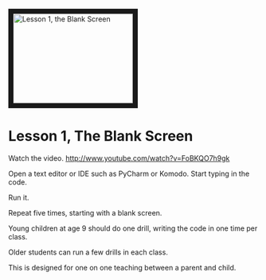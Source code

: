 
<a href="http://www.youtube.com/watch?feature=player_embedded&v=FoBKQO7h9gk" 
target="_blank"><img src="http://img.youtube.com/vi/FoBKQO7h9gk/0.jpg" 
alt="Lesson 1, the Blank Screen" width="240" height="180" border="10" /></a>


# Lesson 1, The Blank Screen
Watch the video.  http://www.youtube.com/watch?v=FoBKQO7h9gk

Open a text editor or IDE such as PyCharm or Komodo.  Start typing in 
the code.

Run it. 

Repeat five times, starting with a blank screen.

Young children at age 9 should do one drill, writing the code in
one time per class.

Older students can run a few drills in each class.

This is designed for one on one teaching between a parent
and child.
